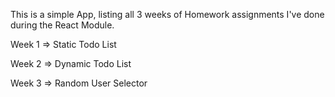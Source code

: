 This is a simple App, listing all 3 weeks of Homework assignments I've done during the React Module.

Week 1 => Static Todo List

Week 2 => Dynamic Todo List

Week 3 => Random User Selector

